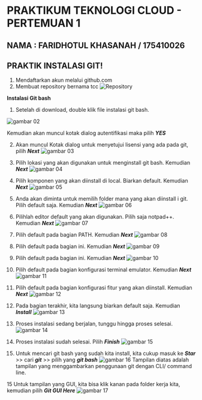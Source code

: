 # PRAKTIKUM TEKNOLOGI CLOUD - PERTEMUAN 1

## NAMA : FARIDHOTUL KHASANAH / 175410026
## PRAKTIK INSTALASI GIT!

1. Mendaftarkan akun melalui github.com
2. Membuat repository bernama tcc
![Repository](01.png)

**Instalasi Git bash**
1. Setelah di download, double klik file instalasi git bash. 

![gambar 02](02.png)

Kemudian akan muncul kotak dialog autentifikasi maka pilih _**YES**_

2. Akan muncul Kotak dialog untuk menyetujui lisensi yang ada pada git, pilih _**Next**_
![gambar 03](03.jpg)


3. Pilih lokasi yang akan digunakan untuk menginstall git bash. Kemudian _**Next**_
![gambar 04](04.jpg)

4. Pilih komponen yang akan diinstall di local. Biarkan default. Kemudian _**Next**_
![gambar 05](05.jpg)

5. Anda akan diminta untuk memilih folder mana yang akan diinstall i git. Pilih default saja. Kemudian _**Next**_
![gambar 06](06.jpg)

6. Pilihlah editor default yang akan digunakan. Pilih saja notpad++. Kemudian _**Next**_
![gambar 07](07.jpg)

7. Pilih default pada bagian PATH. Kemudian _**Next**_
![gambar 08](08.jpg)

8. Pilih default pada bagian ini. Kemudian _**Next**_
![gambar 09](09.jpg)

9. Pilih default pada bagian ini. Kemudian _**Next**_
![gambar 10](10.jpg)

10. Pilih default pada bagian konfigurasi terminal emulator. Kemudian _**Next**_
![gambar 11](11.jpg)

11. Pilih default pada bagian konfigurasi fitur yang akan diinstall. Kemudian _**Next**_
![gambar 12](12.jpg)

12. Pada bagian terakhir, kita langsung biarkan default saja. Kemudian _**Install**_
![gambar 13](13.jpg)

13. Proses instalasi sedang berjalan, tunggu hingga proses selesai.
![gambar 14](14.jpg)

14. Proses instalasi sudah selesai. Pilih _**Finish**_
![gambar 15](15.jpg)

14. Untuk mencari git bash yang sudah kita install, kita cukup masuk ke _**Star**_ >> cari _**git**_ >> pilih yang _**git bash**_
![gambar 16](16.jpg)
Tampilan diatas adalah tampilan yang menggambarkan penggunaan git dengan CLI/ command line. 

15 Untuk tampilan yang GUI, kita bisa klik kanan pada folder kerja kita, kemudian pilih _**Git GUI Here**_
![gambar 17](17.jpg)